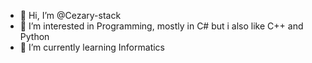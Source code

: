- 👋 Hi, I’m @Cezary-stack
- 👀 I’m interested in Programming, mostly in C# but i also like C++ and Python 
- 🌱 I’m currently learning Informatics

<!---
Cezary-stack/Cezary-stack is a ✨ special ✨ repository because its `README.md` (this file) appears on your GitHub profile.
You can click the Preview link to take a look at your changes.
--->
